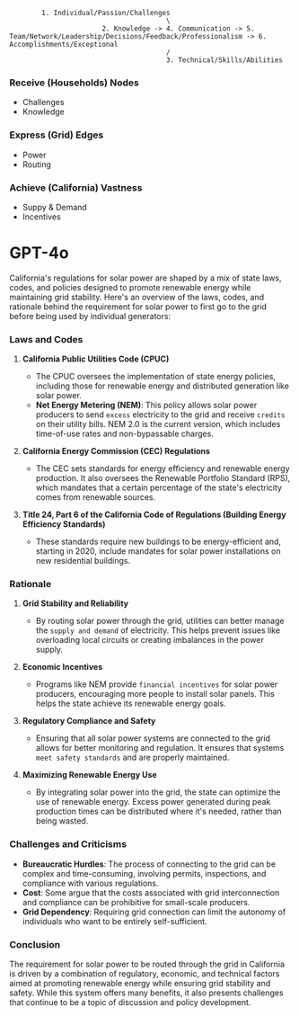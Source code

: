 
            1. Individual/Passion/Challenges
                                           \
                           2. Knowledge -> 4. Communication -> 5. Team/Network/Leadership/Decisions/Feedback/Professionalism -> 6. Accomplishments/Exceptional
                                           /
                                           3. Technical/Skills/Abilities

                                           

### Receive (Households) Nodes
- Challenges
- Knowledge

### Express (Grid) Edges
- Power
- Routing

### Achieve (California) Vastness
- Suppy & Demand
- Incentives   

# 
# 
# GPT-4o
                                           
California's regulations for solar power are shaped by a mix of state laws, codes, and policies designed to promote renewable energy while maintaining grid stability. Here's an overview of the laws, codes, and rationale behind the requirement for solar power to first go to the grid before being used by individual generators:

### Laws and Codes

1. **California Public Utilities Code (CPUC)**
   - The CPUC oversees the implementation of state energy policies, including those for renewable energy and distributed generation like solar power.
   - **Net Energy Metering (NEM)**: This policy allows solar power producers to send `excess` electricity to the grid and receive `credits` on their utility bills. NEM 2.0 is the current version, which includes time-of-use rates and non-bypassable charges.

2. **California Energy Commission (CEC) Regulations**
   - The CEC sets standards for energy efficiency and renewable energy production. It also oversees the Renewable Portfolio Standard (RPS), which mandates that a certain percentage of the state's electricity comes from renewable sources.

3. **Title 24, Part 6 of the California Code of Regulations (Building Energy Efficiency Standards)**
   - These standards require new buildings to be energy-efficient and, starting in 2020, include mandates for solar power installations on new residential buildings.

### Rationale

1. **Grid Stability and Reliability**
   - By routing solar power through the grid, utilities can better manage the `supply and demand` of electricity. This helps prevent issues like overloading local circuits or creating imbalances in the power supply.

2. **Economic Incentives**
   - Programs like NEM provide `financial incentives` for solar power producers, encouraging more people to install solar panels. This helps the state achieve its renewable energy goals.

3. **Regulatory Compliance and Safety**
   - Ensuring that all solar power systems are connected to the grid allows for better monitoring and regulation. It ensures that systems `meet safety standards` and are properly maintained.

4. **Maximizing Renewable Energy Use**
   - By integrating solar power into the grid, the state can optimize the use of renewable energy. Excess power generated during peak production times can be distributed where it's needed, rather than being wasted.

### Challenges and Criticisms

- **Bureaucratic Hurdles**: The process of connecting to the grid can be complex and time-consuming, involving permits, inspections, and compliance with various regulations.
- **Cost**: Some argue that the costs associated with grid interconnection and compliance can be prohibitive for small-scale producers.
- **Grid Dependency**: Requiring grid connection can limit the autonomy of individuals who want to be entirely self-sufficient.

### Conclusion

The requirement for solar power to be routed through the grid in California is driven by a combination of regulatory, economic, and technical factors aimed at promoting renewable energy while ensuring grid stability and safety. While this system offers many benefits, it also presents challenges that continue to be a topic of discussion and policy development.
